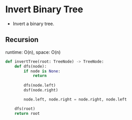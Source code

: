 # Invert Binary Tree
- Invert a binary tree.

## Recursion
runtime: O(n), space: O(n)
```python
def invertTree(root: TreeNode) -> TreeNode:
    def dfs(node):
        if node is None:
            return
            
        dfs(node.left)
        dsf(node.right)

        node.left, node.right = node.right, node.left

    dfs(root)
    return root
```